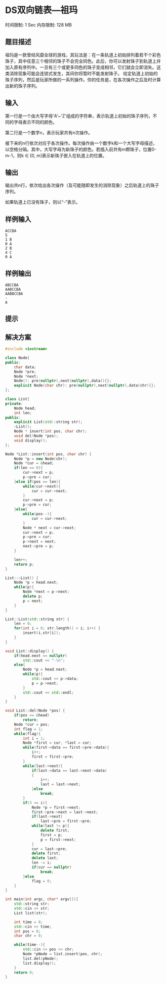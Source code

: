 # DS双向链表—祖玛

时间限制: 1 Sec  内存限制: 128 MB

## 题目描述
祖玛是一款曾经风靡全球的游戏，其玩法是：在一条轨道上初始排列着若干个彩色珠子，其中任意三个相邻的珠子不会完全同色。此后，你可以发射珠子到轨道上并加入原有序列中。一旦有三个或更多同色的珠子变成相邻，它们就会立即消失。这类消除现象可能会连锁式发生，其间你将暂时不能发射珠子。
给定轨道上初始的珠子序列，然后是玩家所做的一系列操作。你的任务是，在各次操作之后及时计算出新的珠子序列。

## 输入
第一行是一个由大写字母'A'~'Z'组成的字符串，表示轨道上初始的珠子序列，不同的字母表示不同的颜色。

第二行是一个数字n，表示玩家共有n次操作。

接下来的n行依次对应于各次操作。每次操作由一个数字k和一个大写字母描述，以空格分隔。其中，大写字母为新珠子的颜色。若插入前共有m颗珠子，位置0-m-1，则k ∈ [0, m]表示新珠子嵌入在轨道上的位置。

## 输出
 输出共n行，依次给出各次操作（及可能随即发生的消除现象）之后轨道上的珠子序列。

如果轨道上已没有珠子，则以“-”表示。

## 样例输入
```text
ACCBA
5
1 B
0 A
2 B
4 C
0 A
```
## 样例输出
```text
ABCCBA
AABCCBA
AABBCCBA
-
A
```
## 提示

## 解决方案

```c++
#include <iostream>

class Node{
public:
    char data;
    Node *pre;
    Node *next;
    Node(): pre(nullptr),next(nullptr),data(){};
    explicit Node(char chr): pre(nullptr),next(nullptr),data(chr){};
};

class List{
private:
    Node head;
    int len;
public:
    explicit List(std::string str);
    ~List();
    Node * insert(int pos, char chr);
    void del(Node *pos);
    void display();
};

Node *List::insert(int pos, char chr) {
    Node *p = new Node(chr);
    Node *cur = &head;
    if(len == 0){
        cur->next = p;
        p->pre = cur;
    }else if(pos == len){
        while(cur->next){
            cur = cur->next;
        }
        cur->next = p;
        p->pre = cur;
    }else{
        while(pos--){
            cur = cur->next;
        }
        Node * next = cur->next;
        cur->next = p;
        p->pre = cur;
        p->next = next;
        next->pre = p;
    }

    len++;
    return p;
}

List::~List() {
    Node *p = head.next;
    while(p){
        Node *next = p->next;
        delete p;
        p = next;
    }
}

List::List(std::string str) {
    len = 0;
    for(int i = 0; str.length() > i; i++) {
        insert(i,str[i]);
    }
}

void List::display() {
    if(head.next == nullptr)
        std::cout << "-\n";
    else{
        Node *p = head.next;
        while(p){
            std::cout << p->data;
            p = p->next;
        }
        std::cout << std::endl;
    }
}

void List::del(Node *pos) {
    if(pos == &head)
        return;
    Node *cur = pos;
    int flag = 1;
    while(flag){
        int i = 1;
        Node *first = cur, *last = cur;
        while(first->data == first->pre->data){
            i++;
            first = first->pre;
        }
        while(last->next){
            if(last->data == last->next->data)
            {
                i++;
                last = last->next;
            }else
                break;
        }
        if(3 <= i){
            Node *p = first->next;
            first->pre->next = last->next;
            if(last->next)
                last->pre = first->pre;
            while(last != p){
                delete first;
                first = p;
                p = first->next;
            }
            cur = last->pre;
            delete first;
            delete last;
            len -= i;
            if(cur == nullptr)
                break;
        }else
            flag = 0;
    }
}

int main(int argc, char* argv[]){
    std::string str;
    std::cin >> str;
    List list(str);

    int time = 0;
    std::cin >> time;
    int pos = 0;
    char chr = 0;

    while(time--){
        std::cin >> pos >> chr;
        Node *pNode = list.insert(pos, chr);
        list.del(pNode);
        list.display();
    }
    return 0;
}
```